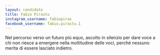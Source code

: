 ```yaml
---
layout: candidato
title: Fabio Pirastu
instagram_username: fabiopirax
facebook_username: fabio.pirastu.1
---
```

Nel percorso verso un futuro più equo, ascolto in silenzio per dare voce a chi non riesce a emergere nella moltitudine delle voci, perché nessuno merita di essere lasciato indietro.
